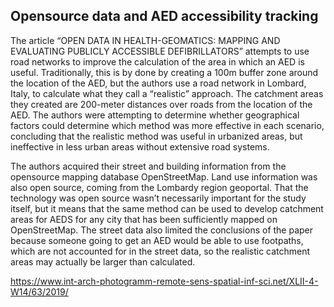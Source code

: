 ## Opensource data and AED accessibility tracking

The article “OPEN DATA IN HEALTH-GEOMATICS: MAPPING AND EVALUATING PUBLICLY ACCESSIBLE DEFIBRILLATORS” attempts to use road networks to improve the calculation of the area in which an AED is useful. Traditionally, this is by done by creating a 100m buffer zone around the location of the AED, but the authors use a road network in Lombard, Italy, to calculate what they call a “realistic” approach. The catchment areas they created are 200-meter distances over roads from the location of the AED. The authors were attempting to determine whether geographical factors could determine which method was more effective in each scenario, concluding that the realistic method was useful in urbanized areas, but ineffective in less urban areas without extensive road systems.


The authors acquired their street and building information from the opensource mapping database OpenStreetMap. Land use information was also open source, coming from the Lombardy region geoportal. That the technology was open source wasn’t necessarily important for the study itself, but it means that the same method can be used to develop catchment areas for AEDS for any city that has been sufficiently mapped on OpenStreetMap. The street data also limited the conclusions of the paper because someone going to get an AED would be able to use footpaths, which are not accounted for in the street data, so the realistic catchment areas may actually be larger than calculated.

https://www.int-arch-photogramm-remote-sens-spatial-inf-sci.net/XLII-4-W14/63/2019/


